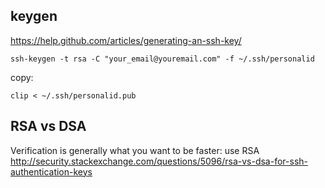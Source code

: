 ## keygen

https://help.github.com/articles/generating-an-ssh-key/

`ssh-keygen -t rsa -C "your_email@youremail.com" -f ~/.ssh/personalid`

copy:

`clip < ~/.ssh/personalid.pub`

## RSA vs DSA

Verification is generally what you want to be faster: use RSA http://security.stackexchange.com/questions/5096/rsa-vs-dsa-for-ssh-authentication-keys
